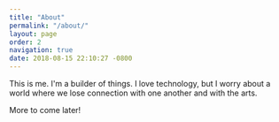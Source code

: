 ```yaml
---
title: "About"
permalink: "/about/"
layout: page
order: 2
navigation: true
date: 2018-08-15 22:10:27 -0800
---
```

This is me. I'm a builder of things. I love technology, but I worry about a world where we lose connection with one another and with the arts. 

More to come later!
